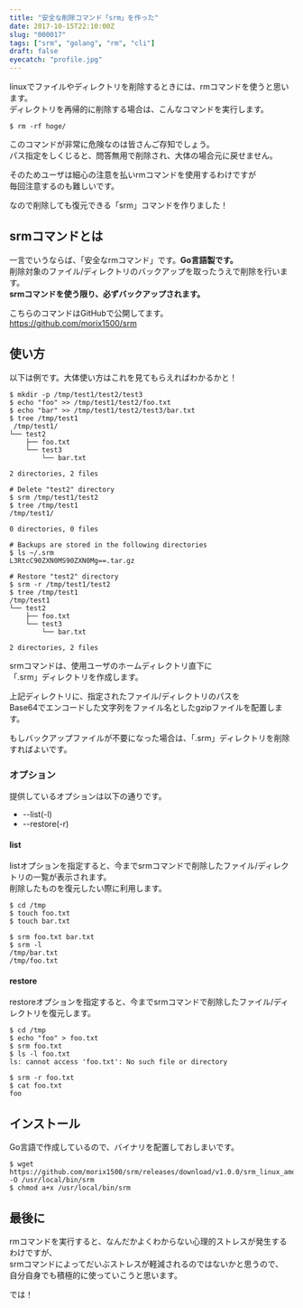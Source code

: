 ```yaml
---
title: "安全な削除コマンド「srm」を作った"
date: 2017-10-15T22:10:00Z
slug: "000017"
tags: ["srm", "golang", "rm", "cli"]
draft: false
eyecatch: "profile.jpg"
---
```

linuxでファイルやディレクトリを削除するときには、rmコマンドを使うと思います。  
ディレクトリを再帰的に削除する場合は、こんなコマンドを実行します。  

```
$ rm -rf hoge/
```

このコマンドが非常に危険なのは皆さんご存知でしょう。  
パス指定をしくじると、問答無用で削除され、大体の場合元に戻せません。  

そのためユーザは細心の注意を払いrmコマンドを使用するわけですが  
毎回注意するのも難しいです。  

なので削除しても復元できる「srm」コマンドを作りました！  

## srmコマンドとは
一言でいうならば、「安全なrmコマンド」です。__Go言語製です。__  
削除対象のファイル/ディレクトリのバックアップを取ったうえで削除を行います。  
__srmコマンドを使う限り、必ずバックアップされます。__  

こちらのコマンドはGitHubで公開してます。  
<https://github.com/morix1500/srm>

## 使い方
以下は例です。大体使い方はこれを見てもらえればわかるかと！  

```
$ mkdir -p /tmp/test1/test2/test3
$ echo "foo" >> /tmp/test1/test2/foo.txt
$ echo "bar" >> /tmp/test1/test2/test3/bar.txt
$ tree /tmp/test1
 /tmp/test1/
└── test2
    ├── foo.txt
    └── test3
        └── bar.txt

2 directories, 2 files

# Delete "test2" directory
$ srm /tmp/test1/test2
$ tree /tmp/test1
/tmp/test1/

0 directories, 0 files

# Backups are stored in the following directories
$ ls ~/.srm
L3RtcC90ZXN0MS90ZXN0Mg==.tar.gz

# Restore "test2" directory
$ srm -r /tmp/test1/test2
$ tree /tmp/test1
/tmp/test1
└── test2
    ├── foo.txt
    └── test3
        └── bar.txt

2 directories, 2 files
```

srmコマンドは、使用ユーザのホームディレクトリ直下に  
「.srm」ディレクトリを作成します。  

上記ディレクトリに、指定されたファイル/ディレクトリのパスを  
Base64でエンコードした文字列をファイル名としたgzipファイルを配置します。  

もしバックアップファイルが不要になった場合は、「.srm」ディレクトリを削除すればよいです。  

### オプション
提供しているオプションは以下の通りです。  

* --list(-l)
* --restore(-r)

#### list
listオプションを指定すると、今までsrmコマンドで削除したファイル/ディレクトリの一覧が表示されます。  
削除したものを復元したい際に利用します。  

```
$ cd /tmp
$ touch foo.txt
$ touch bar.txt

$ srm foo.txt bar.txt
$ srm -l
/tmp/bar.txt
/tmp/foo.txt
```

#### restore
restoreオプションを指定すると、今までsrmコマンドで削除したファイル/ディレクトリを復元します。  

```
$ cd /tmp
$ echo "foo" > foo.txt
$ srm foo.txt
$ ls -l foo.txt
ls: cannot access 'foo.txt': No such file or directory

$ srm -r foo.txt
$ cat foo.txt
foo
```

## インストール
Go言語で作成しているので、バイナリを配置しておしまいです。

```
$ wget https://github.com/morix1500/srm/releases/download/v1.0.0/srm_linux_amd64 -O /usr/local/bin/srm
$ chmod a+x /usr/local/bin/srm
```

## 最後に
rmコマンドを実行すると、なんだかよくわからない心理的ストレスが発生するわけですが、  
srmコマンドによってだいぶストレスが軽減されるのではないかと思うので、  
自分自身でも積極的に使っていこうと思います。  

では！